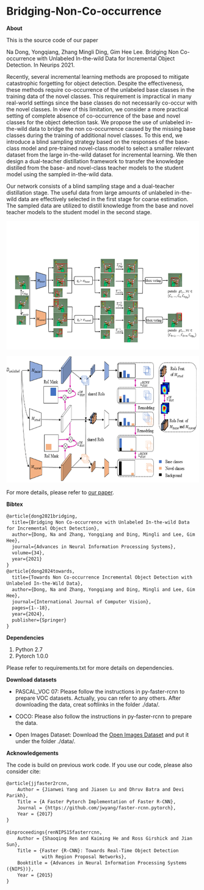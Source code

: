 # Bridging-Non-Co-occurrence

**About**

This is the source code of our paper

Na Dong, Yongqiang, Zhang Mingli Ding, Gim Hee Lee. Bridging Non Co-occurrence with Unlabeled In-the-wild Data for Incremental Object Detection. In Neurips 2021.

 Recently, several incremental learning methods are proposed to mitigate catastrophic forgetting for object detection. Despite the effectiveness, these methods require co-occurrence of the unlabeled base classes in the training data of the novel classes. This requirement is impractical in many real-world settings since the base classes do not necessarily co-occur with the novel classes. In view of this limitation, we consider a more practical setting of complete absence of co-occurrence of the base and novel classes for the object detection task. We propose the use of unlabeled in-the-wild data to bridge the non co-occurrence caused by the missing base classes during the training of additional novel classes. To this end, we introduce a blind sampling strategy based on the responses of the base-class model and pre-trained novel-class model to select a smaller relevant dataset from the large in-the-wild dataset for incremental learning. We then design a dual-teacher distillation framework to transfer the knowledge distilled from the base- and novel-class teacher models to the student model using the sampled in-the-wild data. 

Our network consists of a blind sampling stage and a dual-teacher distillation stage. The useful data from large amounts of unlabeled in-the-wild data are effectively selected in the first stage for coarse estimation. The sampled data are utilized to distill knowledge from the base and novel teacher models to the student model in the second stage.


<p align="center">
  <img width="800" height="337" src="blind_sample.png">
</p>

<p align="center">
  <img width="800" height="331" src="network.png">
</p>

For more details, please refer to [our paper](http://arxiv.org/abs/2110.15017).

**Bibtex**

```
@article{dong2021bridging,
  title={Bridging Non Co-occurrence with Unlabeled In-the-wild Data for Incremental Object Detection},
  author={Dong, Na and Zhang, Yongqiang and Ding, Mingli and Lee, Gim Hee},
  journal={Advances in Neural Information Processing Systems},
  volume={34},
  year={2021}
}
@article{dong2024towards,
  title={Towards Non Co-occurrence Incremental Object Detection with Unlabeled In-the-Wild Data},
  author={Dong, Na and Zhang, Yongqiang and Ding, Mingli and Lee, Gim Hee},
  journal={International Journal of Computer Vision},
  pages={1--18},
  year={2024},
  publisher={Springer}
}
```

**Dependencies**

1. Python 2.7
2. Pytorch 1.0.0

Please refer to requirements.txt for more details on dependencies.

**Download datasets**

* PASCAL_VOC 07: Please follow the instructions in py-faster-rcnn to prepare VOC datasets. Actually, you can refer to any others. After downloading the data, creat softlinks in the folder ./data/.

* COCO: Please also follow the instructions in py-faster-rcnn to prepare the data.

* Open Images Dataset: Download the [Open Images Dataset](https://github.com/openimages/dataset) and put it under the folder ./data/.


**Acknowledgements**

The code is build on previous work code. If you use our code, please also consider cite:

```
@article{jjfaster2rcnn,
    Author = {Jianwei Yang and Jiasen Lu and Dhruv Batra and Devi Parikh},
    Title = {A Faster Pytorch Implementation of Faster R-CNN},
    Journal = {https://github.com/jwyang/faster-rcnn.pytorch},
    Year = {2017}
}

@inproceedings{renNIPS15fasterrcnn,
    Author = {Shaoqing Ren and Kaiming He and Ross Girshick and Jian Sun},
    Title = {Faster {R-CNN}: Towards Real-Time Object Detection
             with Region Proposal Networks},
    Booktitle = {Advances in Neural Information Processing Systems ({NIPS})},
    Year = {2015}
}
```
